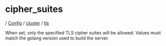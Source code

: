 # cipher_suites

/ [Config](../../../README.md) / [cluster](../../README.md) / [tls](../README.md) 

When set, only the specified TLS cipher suites will be allowed. Values must match the golang version used to build the server.

